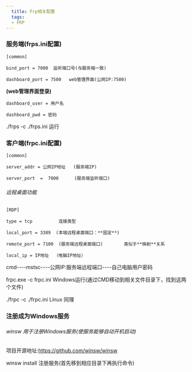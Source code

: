 ```yaml
---
  title: Frp相关配置
  tags:
  - FRP
---
```


### 服务端(frps.ini配置)

```ABAP
[common]

bind_port = 7000  监听端口号(与服务端一致)

dashboard_port = 7500   web管理界面(公网IP:7500)
```

 **(web管理界面登录)**

```ABAP
dashboard_user = 用户名

dashboard_pwd = 密码       
```

./frps -c ./frps.ini         运行



### 客户端(frpc.ini配置)

```ABAP
[common]

server_addr = 公网IP地址   (服务端IP)

server_port  =  7000      (服务端监听端口)
```



###### 远程桌面功能

```ABAP
[RDP]

type = tcp          连接类型

local_port = 3389  (本端远程桌面端口：**固定**)

remote_port = 7100  (服务端远程桌面端口)        类似于**映射**关系

local_ip = IP地址  （电脑IP地址）
```

cmd----mstsc----公网IP:服务端远程端口----自己电脑用户密码

frpc.exe  -c  frpc.ini    Windows运行(通过CMD移动到相关文件目录下，找到这两个文件)

./frpc  -c  ./frpc.ini              Linux 同理



### 注册成为Windows服务

###### winsw   用于注册Windows服务(使服务能够自动开机启动)

项目开源地址:https://github.com/winsw/winsw

winsw install    注册服务(首先移到相应目录下再执行命令)

